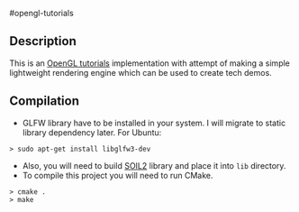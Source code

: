 #opengl-tutorials

## Description
This is an [OpenGL tutorials](opengl-tutorial.org) implementation with attempt of making a simple lightweight rendering engine which can be used to create tech demos.

## Compilation
- GLFW library have to be installed in your system. I will migrate to static library dependency later. For Ubuntu:
```
> sudo apt-get install libglfw3-dev
```
- Also, you will need to build [SOIL2](https://bitbucket.org/SpartanJ/soil2) library and place it into `lib` directory.
- To compile this project you will need to run CMake.
```
> cmake .
> make
```
